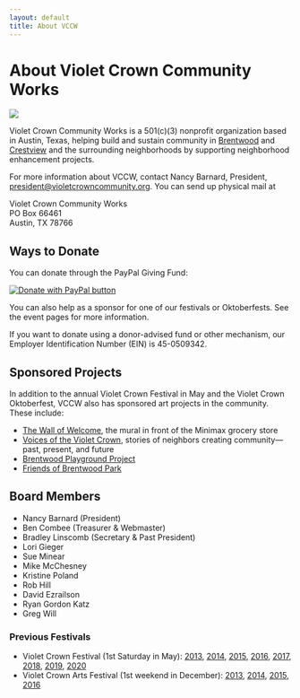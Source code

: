 ```yaml
---
layout: default
title: About VCCW
---
```

# About Violet Crown Community Works

<img src="img/vccw-small-2014.png" class="img-responsive well">

Violet Crown Community Works is a 501(c)(3) nonprofit organization based in
Austin, Texas, helping build and sustain community in
[Brentwood](http://brentwoodaustin.blogspot.com/) and
[Crestview](http://www.crestviewna.com/) and the surrounding neighborhoods
by supporting neighborhood enhancement projects.

For more information about VCCW, contact Nancy Barnard, President,
[president@violetcrowncommunity.org](mailto:president@violetcrowncommunity.org).  You can send up physical mail at

Violet Crown Community Works<br>
PO Box 66461<br>
Austin, TX 78766

## Ways to Donate

You can donate through the PayPal Giving Fund:

<a href="https://www.paypal.com/us/fundraiser/charity/1726667"><img src="https://www.paypalobjects.com/en_US/i/btn/btn_donateCC_LG.gif" border="0" title="PayPal - The safer, easier way to pay online!" alt="Donate with PayPal button" /></a>

You can also help as a sponsor for one of our festivals or Oktoberfests.  See the event pages for more information.

If you want to donate using a donor-advised fund or other mechanism, our Employer Identification Number (EIN) is 45-0509342.

## Sponsored Projects

In addition to the annual Violet Crown Festival in May and the Violet Crown
Oktoberfest, VCCW also has sponsored art projects in the community.  These include:

* [The Wall of Welcome](wall.html), the mural in front of the Minimax grocery store
* [Voices of the Violet Crown](voices.html), stories of neighbors creating community—past, present, and future
* [Brentwood Playground Project](https://www.brentwoodplaygroundproject.com/)
* [Friends of Brentwood Park](https://fobp.info/)

## Board Members

* Nancy Barnard (President)
* Ben Combee (Treasurer & Webmaster)
* Bradley Linscomb (Secretary & Past President)
* Lori Gieger
* Sue Minear
* Mike McChesney
* Kristine Poland
* Rob Hill
* David Ezrailson
* Ryan Gordon Katz
* Greg Will

### Previous Festivals

* Violet Crown Festival (1st Saturday in May): [2013](vcf_2013.html), [2014](vcf_2014.html), [2015](vcf_2015.html), [2016](vcf_2016.html), [2017](vcf_2017.html), [2018](vcf_2018.html), [2019](vcf_2019.html), [2020](vcf_2020.html)
* Violet Crown Arts Festival (1st weekend in December): [2013](artsfest_2013.html), [2014](artsfest_2014.html), [2015](artsfest_2015.html),  [2016](artsfest_2016.html)
